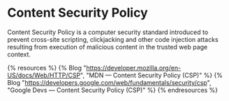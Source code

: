 # Content Security Policy

Content Security Policy is a computer security standard introduced to prevent cross-site scripting, clickjacking and other code injection attacks resulting from execution of malicious content in the trusted web page context.

{% resources %}
  {% Blog "https://developer.mozilla.org/en-US/docs/Web/HTTP/CSP", "MDN — Content Security Policy (CSP)" %}
  {% Blog "https://developers.google.com/web/fundamentals/security/csp", "Google Devs — Content Security Policy (CSP)" %}
{% endresources %}
